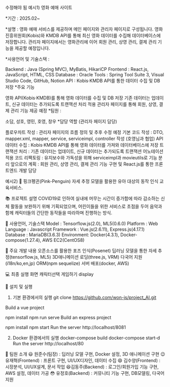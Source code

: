 수정해야 됨
예시1)
영화 예매 사이트

*기간 : 2025.02~

*설명 : 영화 예매 서비스를 제공하며 메인 페이지와 관리자 페이지로 구성됩니다.
영화진흥위원회(Kobis)와 KMDB API를 통해 최신 영화 데이터를 수집해 데이터베이스에 저장합니다.
관리자 페이지에서는 영화관리에 이어 회원 관리, 상영 관리, 결제 관리 기능을 제공할 예정입니다.

*사용언어 및 기술스택 :

Backend : Java (Spring MVC), MyBatis, HikariCP
Frontend : React.js, JavaScript, HTML, CSS
Database : Oracle
Tools : Spring Tool Suite 3, Visual Studio Code, GitHub, Notion
API : Kobis·KMDB API를 통한 데이터 수집 및 DB 저장
*주요 기능

영화 API(Kobis·KMDB)를 통해 영화 데이터를 수집 및 DB 저장
기존 데이터는 업데이트, 신규 데이터는 추가되도록 트랜잭션 처리 적용
관리자 페이지를 통해 회원, 상영, 결제 관리 기능 제공 예정
*팀원 :

소담, 성호, 영민, 호영, 창우
*담당 역할 (관리자 페이지 담당)

플로우차트 작성 : 관리자 페이지의 흐름 정의 및 추후 수정 예정
기본 코드 작성 : DTO, mapper.xml, mapper, service, serviceimpl, controller 작성 (호영님과 협업)
API 데이터 수집 : Kobis·KMDB API를 통해 영화 데이터를 가져와 데이터베이스에 저장
트랜잭션 처리 : 기존 데이터는 업데이트, 신규 데이터는 추가되도록 트랜잭션 어노테이션 적용
코드 리팩토링 : 유지보수와 가독성을 위해 serviceimpl과 movieutils로 기능 분리
앞으로의 계획 : 회원 관리, 상영 관리, 결제 관리 기능 구현 및 React.js를 통한 프론트엔드 개발 담당

예시2)
🐧 핑크펭귄(Pink-Penguin)
자세 추정 모델을 활용한 유아 대상의 동작 인식 교육서비스.




📚 프로젝트 설명
COVID19로 인하여 실내에 머무는 시간이 증가함에 따라 감소하는 신체 활동을 보완하기 위해 기획되었으며,
어린이들을 위한 서비스로 초점을 두어 음악과 함께 캐릭터들의 간단한 동작들을 따라하며 진행하는 방식.




📝 사용언어, 기술스택
Model : Tensorflow.js(2.0), ML5(0.6.0)
Platform : Web
Language : Javascript
Framework : Vue.js(2.6.11), Express.js(4.17.1)
Database : MariaDB(3.6.3)
Environment: Docker(4.3.1), Docker-compose(1.27.4), AWS EC2(CentOS8)



🔨 주요 개발 내용
오픈소스를 활용한 포즈 인식(Posenet)
딥러닝 모델을 통한 자세 추정(tensorflow.js, ML5)
3D애니메이션 로딩(three.js, VRM)
다국어 지원(i18n/ko,en,jp)
ORM(npm sequelize)
서버 배포(docker, AWS)



💻 최종 실행 화면
                      캐릭터선택
                      게임하기 display




🚀 설치 및 실행
1. 기본 환경에서의 실행
git clone https://github.com/won-js/project_AI.git

Build a vue project

npm install 
npm run serve
Build an express project

npm install
npm start
Run the server
http://localhost/8081

2. Docker 환경에서의 실행
docker-compose build
docker-compose start-d
Run the server
http://localhost/80




🏃 팀원 소개
😃 원준수(팀장) : 딥러닝 모델 구현, Docker 설정, 3D 애니메이션 구현
😉 유재혁(Frontend) : 프론트 구현, UI/UX디자인, 데이터 수집
😄 김수양(Frontend) : 시장분석, UI/UX설계, 문서 작업
😆김동주(Backend) : 로그인/회원가입 기능 구현, AWS 설정, 데이터 가공
😳 유정호(Backend) : 커뮤니티 기능 구현, DB모델링, 다국어 지원
